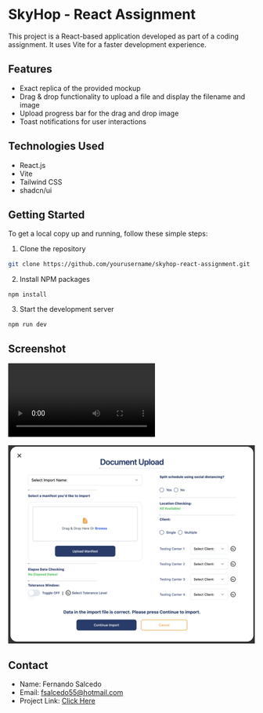 # SkyHop - React Assignment

This project is a React-based application developed as part of a coding assignment. It uses Vite for a faster development experience.

## Features

- Exact replica of the provided mockup
- Drag & drop functionality to upload a file and display the filename and image
- Upload progress bar for the drag and drop image
- Toast notifications for user interactions

## Technologies Used

- React.js
- Vite
- Tailwind CSS
- shadcn/ui

## Getting Started

To get a local copy up and running, follow these simple steps:

1. Clone the repository

```bash
git clone https://github.com/yourusername/skyhop-react-assignment.git
```

2. Install NPM packages

```
npm install
```

3. Start the development server

```
npm run dev
```

## Screenshot

<video controls src="2024-03-06 19-00-17.mp4" title="Title"></video>

![skyhop react assignment](image.png)

## Contact

- Name: Fernando Salcedo
- Email: fsalcedo55@hotmail.com
- Project Link: [Click Here](https://fsalcedo55.github.io/sh-assignment/)
